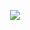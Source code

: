 <p align="center">
  <img src="https://api.boot.dev/v1/users/public/b3024e03-650e-44b9-a821-601190654f59/thumbnail" >
</p>
<!--
**Katastrophe9009/Katastrophe9009** is a ✨ _special_ ✨ repository because its `README.md` (this file) appears on your GitHub profile.


🔭 I’m currently working on video games!
🌱 I’m currently learning Python/GDscript
# - 👯 I’m looking to collaborate on ...
#- 🤔 I’m looking for help with ...
#- 💬 Ask me about ...
#- 📫 How to reach me: ...
#- 😄 Pronouns: ...
#- ⚡ Fun fact: ...
-->
